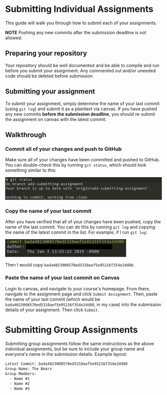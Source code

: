 # Submitting Individual Assignments

This guide will walk you through how to submit each of your assignments.

**NOTE** Pushing any new commits after the submission deadline is not allowed.

## Preparing your repository

Your repository should be well documented and be able to compile and run before you submit your assignment. Any commented out and/or uneeded code should be deleted before submission

## Submitting your assignment

To submit your assignment, simply determine the name of your last commit (using `git log`) and submit it as a plaintext via canvas. If you have pushed any new commits **before the submission deadline**, you should re-submit the assignment on canvas with the latest commit. 

## Walkthrough

### Commit all of your changes and push to GitHub

Make sure all of your changes have been committed and pushed to GitHub. You can double-check this by running `git status`, which should look something similar to this:

![Git Status Example](img/submitting-assignment-step-0.PNG)

### Copy the name of your last commit

After you have verified that all of your changes have been pushed, copy the name of the last commit. You can do this by running `git log` and copying the name of the latest commit in the list. For example, if I run `git log`:

![Git Log Copy Name Example](img/submitting-assignment-step-1.PNG)

Then I would copy `bada4023008570ed5310aef5e95216f354e2dd80`.

### Paste the name of your last commit on Canvas

Login to canvas, and navigate to your course's homepage. From there, navigate to the assignment page and click `Submit Assignment`. Then, paste the name of your last commit (which would be `bada4023008570ed5310aef5e95216f354e2dd80`, in my case) into the submission details of your assignment. Then click `Submit`.

# Submitting Group Assignments

Submitting group assignments follow the same instructions as the above individual assignments, but be sure to include your group name and everyone's name in the submission details. Example layout:

```
Latest Commit: bada4023008570ed5310aef5e95216f354e2dd80
Group Name: The Bears
Group Members:
  - Name #1
  - Name #2
  - Name #3
```
